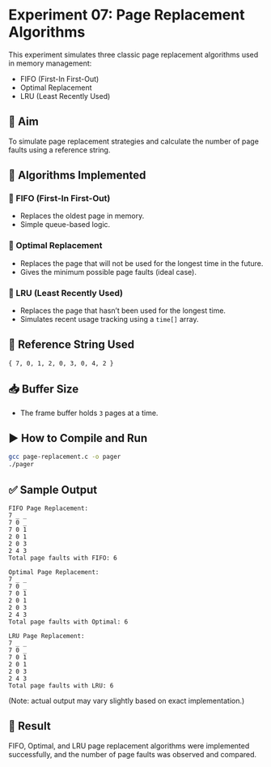 # Experiment 07: Page Replacement Algorithms

This experiment simulates three classic page replacement algorithms used in memory management:
- FIFO (First-In First-Out)
- Optimal Replacement
- LRU (Least Recently Used)

## 🧪 Aim

To simulate page replacement strategies and calculate the number of page faults using a reference string.

## 📘 Algorithms Implemented

### 🔹 FIFO (First-In First-Out)
- Replaces the oldest page in memory.
- Simple queue-based logic.

### 🔹 Optimal Replacement
- Replaces the page that will not be used for the longest time in the future.
- Gives the minimum possible page faults (ideal case).

### 🔹 LRU (Least Recently Used)
- Replaces the page that hasn’t been used for the longest time.
- Simulates recent usage tracking using a `time[]` array.

## 🧾 Reference String Used

```
{ 7, 0, 1, 2, 0, 3, 0, 4, 2 }
```

## 📥 Buffer Size

- The frame buffer holds `3` pages at a time.

## ▶️ How to Compile and Run

```bash
gcc page-replacement.c -o pager
./pager
```

## ✅ Sample Output

```
FIFO Page Replacement:
7 _ _ 
7 0 _ 
7 0 1 
2 0 1 
2 0 3 
2 4 3 
Total page faults with FIFO: 6

Optimal Page Replacement:
7 _ _ 
7 0 _ 
7 0 1 
2 0 1 
2 0 3 
2 4 3 
Total page faults with Optimal: 6

LRU Page Replacement:
7 _ _ 
7 0 _ 
7 0 1 
2 0 1 
2 0 3 
2 4 3 
Total page faults with LRU: 6
```

(Note: actual output may vary slightly based on exact implementation.)

## 🎯 Result

FIFO, Optimal, and LRU page replacement algorithms were implemented successfully, and the number of page faults was observed and compared.
